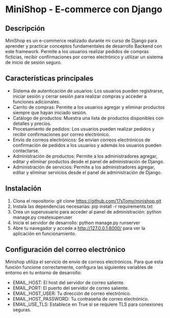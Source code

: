 # MiniShop - E-commerce con Django

## Descripción
MiniShop es un e-commerce realizado durante mi curso de Django para aprender y practicar conceptos fundamentales de desarrollo Backend con este framework. Permite a los usuarios realizar pedidos de compras ficticias, recibir confirmaciones por correo electrónico y utilizar un sistema de inicio de sesión seguro.

## Características principales
- Sistema de autenticación de usuarios: Los usuarios pueden registrarse, iniciar sesión y cerrar sesión para realizar compras y acceder a funciones adicionales.
- Carrito de compras: Permite a los usuarios agregar y eliminar productos siempre que hayan iniciado sesión.
- Catálogo de productos: Muestra una lista de productos disponibles con detalles y precios.
- Procesamiento de pedidos: Los usuarios pueden realizar pedidos y recibir confirmaciones por correo electrónico.
- Envío de correos electrónicos: Se envían correos electrónicos de confirmación de pedidos a los usuarios y además los usuarios pueden contactarse.
- Administración de productos: Permite a los administradores agregar, editar y eliminar productos desde el panel de administración de Django.
- Administración de servicios: Permite a los administradores agregar, editar y eliminar servicios desde el panel de administración de Django.

## Instalación
1. Clona el repositorio: git clone https://github.com/17sTomy/minishop.git
2. Instala las dependencias necesarias: pip install -r requirements.txt
3. Crea un superusuario para acceder al panel de administración: python manage.py createsuperuser
4. Inicia el servidor de desarrollo: python manage.py runserver
5. Abre tu navegador y accede a http://127.0.0.1:8000/ para ver la aplicación en funcionamiento.

## Configuración del correo electrónico
Minishop utiliza el servicio de envío de correos electrónicos. Para que esta función funcione correctamente, configura las siguientes variables de entorno en tu entorno de desarrollo:

- EMAIL_HOST: El host del servidor de correo saliente.
- EMAIL_PORT: El puerto del servidor de correo saliente.
- EMAIL_HOST_USER: Tu dirección de correo electrónico.
- EMAIL_HOST_PASSWORD: Tu contraseña de correo electrónico.
- EMAIL_USE_TLS: Establece en True si se requiere TLS para conexiones seguras.